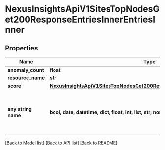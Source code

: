 # NexusInsightsApiV1SitesTopNodesGet200ResponseEntriesInnerEntriesInner


## Properties
Name | Type | Description | Notes
------------ | ------------- | ------------- | -------------
**anomaly_count** | **float** |  | [optional] 
**resource_name** | **str** |  | [optional] 
**score** | [**NexusInsightsApiV1SitesTopNodesGet200ResponseEntriesInnerEntriesInnerScore**](NexusInsightsApiV1SitesTopNodesGet200ResponseEntriesInnerEntriesInnerScore.md) |  | [optional] 
**any string name** | **bool, date, datetime, dict, float, int, list, str, none_type** | any string name can be used but the value must be the correct type | [optional]

[[Back to Model list]](../README.md#documentation-for-models) [[Back to API list]](../README.md#documentation-for-api-endpoints) [[Back to README]](../README.md)


